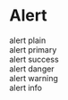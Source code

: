 # Alert

<div class="sample-container">
  <div class="c-alert plain">alert plain</div>
  <div class="c-alert primary">alert primary</div>
  <div class="c-alert success">alert success</div>
  <div class="c-alert danger">alert danger</div>
  <div class="c-alert warning">alert warning</div>
  <div class="c-alert info">alert info</div>
</div>


